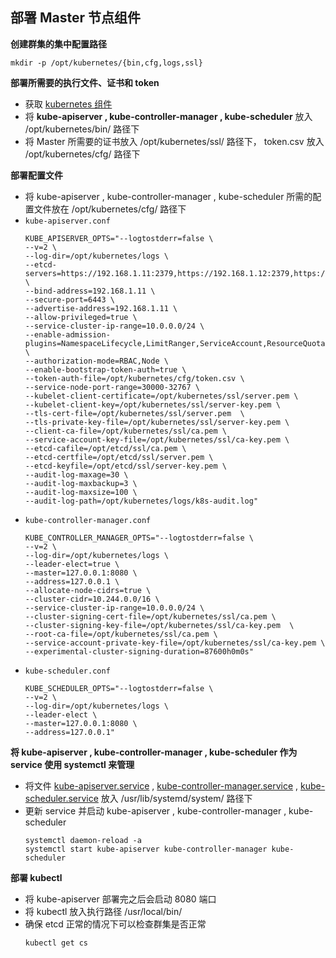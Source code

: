 ## 部署 Master 节点组件
__创建群集的集中配置路径__
```
mkdir -p /opt/kubernetes/{bin,cfg,logs,ssl}
```

__部署所需要的执行文件、证书和 token__
- 获取 [kubernetes 组件](https://dl.k8s.io/v1.16.0/kubernetes-server-linux-amd64.tar.gz)
- 将 __kube-apiserver , kube-controller-manager , kube-scheduler__ 放入 /opt/kubernetes/bin/ 路径下
- 将 Master 所需要的证书放入 /opt/kubernetes/ssl/ 路径下， token.csv 放入 /opt/kubernetes/cfg/ 路径下

__部署配置文件__
- 将 kube-apiserver , kube-controller-manager , kube-scheduler 所需的配置文件放在 /opt/kubernetes/cfg/ 路径下
- `kube-apiserver.conf`
    ```
    KUBE_APISERVER_OPTS="--logtostderr=false \
    --v=2 \
    --log-dir=/opt/kubernetes/logs \
    --etcd-servers=https://192.168.1.11:2379,https://192.168.1.12:2379,https://192.168.1.13:2379 \
    --bind-address=192.168.1.11 \
    --secure-port=6443 \
    --advertise-address=192.168.1.11 \
    --allow-privileged=true \
    --service-cluster-ip-range=10.0.0.0/24 \
    --enable-admission-plugins=NamespaceLifecycle,LimitRanger,ServiceAccount,ResourceQuota,NodeRestriction \
    --authorization-mode=RBAC,Node \
    --enable-bootstrap-token-auth=true \
    --token-auth-file=/opt/kubernetes/cfg/token.csv \
    --service-node-port-range=30000-32767 \
    --kubelet-client-certificate=/opt/kubernetes/ssl/server.pem \
    --kubelet-client-key=/opt/kubernetes/ssl/server-key.pem \
    --tls-cert-file=/opt/kubernetes/ssl/server.pem  \
    --tls-private-key-file=/opt/kubernetes/ssl/server-key.pem \
    --client-ca-file=/opt/kubernetes/ssl/ca.pem \
    --service-account-key-file=/opt/kubernetes/ssl/ca-key.pem \
    --etcd-cafile=/opt/etcd/ssl/ca.pem \
    --etcd-certfile=/opt/etcd/ssl/server.pem \
    --etcd-keyfile=/opt/etcd/ssl/server-key.pem \
    --audit-log-maxage=30 \
    --audit-log-maxbackup=3 \
    --audit-log-maxsize=100 \
    --audit-log-path=/opt/kubernetes/logs/k8s-audit.log"
    ```
- `kube-controller-manager.conf`
    ```
    KUBE_CONTROLLER_MANAGER_OPTS="--logtostderr=false \
    --v=2 \
    --log-dir=/opt/kubernetes/logs \
    --leader-elect=true \
    --master=127.0.0.1:8080 \
    --address=127.0.0.1 \
    --allocate-node-cidrs=true \
    --cluster-cidr=10.244.0.0/16 \
    --service-cluster-ip-range=10.0.0.0/24 \
    --cluster-signing-cert-file=/opt/kubernetes/ssl/ca.pem \
    --cluster-signing-key-file=/opt/kubernetes/ssl/ca-key.pem  \
    --root-ca-file=/opt/kubernetes/ssl/ca.pem \
    --service-account-private-key-file=/opt/kubernetes/ssl/ca-key.pem \
    --experimental-cluster-signing-duration=87600h0m0s" 
    ```
- `kube-scheduler.conf`
    ```
    KUBE_SCHEDULER_OPTS="--logtostderr=false \
    --v=2 \
    --log-dir=/opt/kubernetes/logs \
    --leader-elect \
    --master=127.0.0.1:8080 \
    --address=127.0.0.1"
    ```

__将 kube-apiserver , kube-controller-manager , kube-scheduler 作为 service 使用 systemctl 来管理__
- 将文件 [kube-apiserver.service](https://github.com/lcePolarBear/Kubernetes_Basic_Config_Note/blob/master/%E6%89%80%E9%9C%80%E8%A6%81%E7%9A%84%E6%96%87%E4%BB%B6/kube-apiserver.service) , [kube-controller-manager.service](https://github.com/lcePolarBear/Kubernetes_Basic_Config_Note/blob/master/%E6%89%80%E9%9C%80%E8%A6%81%E7%9A%84%E6%96%87%E4%BB%B6/kube-controller-manager.service) , [kube-scheduler.service](https://github.com/lcePolarBear/Kubernetes_Basic_Config_Note/blob/master/%E6%89%80%E9%9C%80%E8%A6%81%E7%9A%84%E6%96%87%E4%BB%B6/kube-scheduler.service) 放入 /usr/lib/systemd/system/ 路径下
- 更新 service 并启动 kube-apiserver , kube-controller-manager , kube-scheduler
    ```
    systemctl daemon-reload -a
    systemctl start kube-apiserver kube-controller-manager kube-scheduler
    ```

__部署 kubectl__
- 将 kube-apiserver 部署完之后会启动 8080 端口
- 将 kubectl 放入执行路径 /usr/local/bin/
- 确保 etcd 正常的情况下可以检查群集是否正常
    ```
    kubectl get cs
    ```